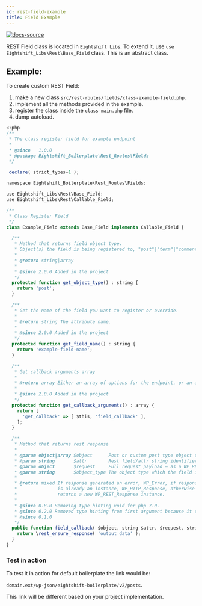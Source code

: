 ```yaml
---
id: rest-field-example
title: Field Example
---
```


[![docs-source](https://img.shields.io/badge/source-eigthshift--libs-blue?style=for-the-badge&logo=php&labelColor=2a2a2a)](https://github.com/infinum/eightshift-libs/tree/master/src/rest)

REST Field class is located in `Eightshift Libs`. To extend it, use `use Eightshift_Libs\Rest\Base_Field` class. This is an abstract class.

## Example:

To create custom REST Field:
1. make a new class `src/rest-routes/fields/class-example-field.php`.
2. implement all the methods provided in the example.
3. register the class inside the `class-main.php` file.
4. dump autoload.

```js
<?php
/**
 * The class register field for example endpoint
 *
 * @since   1.0.0
 * @package Eightshift_Boilerplate\Rest_Routes\Fields
 */

 declare( strict_types=1 );

namespace Eightshift_Boilerplate\Rest_Routes\Fields;

use Eightshift_Libs\Rest\Base_Field;
use Eightshift_Libs\Rest\Callable_Field;

/**
 * Class Register Field
 */
class Example_Field extends Base_Field implements Callable_Field {

  /**
   * Method that returns field object type.
   * Object(s) the field is being registered to, "post"|"term"|"comment" etc.
   *
   * @return string|array
   *
   * @since 2.0.0 Added in the project
   */
  protected function get_object_type() : string {
    return 'post';
  }

  /**
   * Get the name of the field you want to register or override.
   *
   * @return string The attribute name.
   *
   * @since 2.0.0 Added in the project
   */
  protected function get_field_name() : string {
    return 'example-field-name';
  }

  /**
   * Get callback arguments array
   *
   * @return array Either an array of options for the endpoint, or an array of arrays for multiple methods.
   *
   * @since 2.0.0 Added in the project
   */
  protected function get_callback_arguments() : array {
    return [
      'get_callback' => [ $this, 'field_callback' ],
    ];
  }

  /**
   * Method that returns rest response
   *
   * @param object|array $object      Post or custom post type object of the request.
   * @param string       $attr        Rest field/attr string identifier from the second parameter of your register_rest_field() declaration.
   * @param object       $request     Full request payload – as a WP_REST_Request object.
   * @param string       $object_type The object type which the field is registered against. Typically first parameter of your register_rest_field() declaration.
   *
   * @return mixed If response generated an error, WP_Error, if response
   *               is already an instance, WP_HTTP_Response, otherwise
   *               returns a new WP_REST_Response instance.
   *
   * @since 0.8.0 Removing type hinting void for php 7.0.
   * @since 0.2.0 Removed type hinting from first argument because it can be object|array.
   * @since 0.1.0
   */
  public function field_callback( $object, string $attr, $request, string $object_type ) : string {
    return \rest_ensure_response( 'output data' );
  }
}

```

### Test in action

To test it in action for default boilerplate the link would be:

`domain.ext/wp-json/eightshift-boilerplate/v2/posts`.

This link will be different based on your project implementation.

<div class="legacy-badge legacy-badge--v4"></div>

